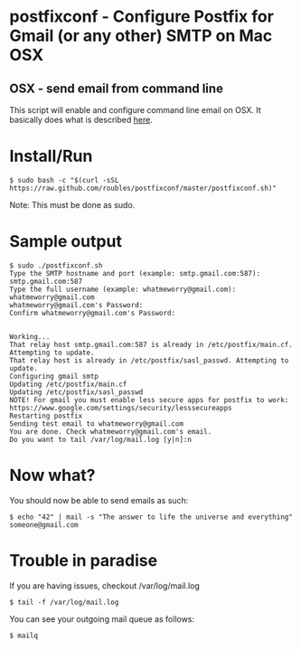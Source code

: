 # postfixconf - Configure Postfix for Gmail (or any other) SMTP on Mac OSX

## OSX - send email from command line

This script will enable and configure command line email on OSX. It basically does what is described [here](http://www.developerfiles.com/how-to-send-emails-from-localhost-mac-os-x-el-capitan/).

# Install/Run
```
$ sudo bash -c "$(curl -sSL https://raw.github.com/roubles/postfixconf/master/postfixconf.sh)"
```
Note: This must be done as sudo.

# Sample output
```
$ sudo ./postfixconf.sh 
Type the SMTP hostname and port (example: smtp.gmail.com:587): smtp.gmail.com:587
Type the full username (example: whatmeworry@gmail.com): whatmeworry@gmail.com
whatmeworry@gmail.com's Password: 
Confirm whatmeworry@gmail.com's Password: 


Working...
That relay host smtp.gmail.com:587 is already in /etc/postfix/main.cf. Attempting to update.
That relay host is already in /etc/postfix/sasl_passwd. Attempting to update.
Configuring gmail smtp
Updating /etc/postfix/main.cf
Updating /etc/postfix/sasl_passwd
NOTE! For gmail you must enable less secure apps for postfix to work: https://www.google.com/settings/security/lesssecureapps
Restarting postfix
Sending test email to whatmeworry@gmail.com
You are done. Check whatmeworry@gmail.com's email.
Do you want to tail /var/log/mail.log [y|n]:n 

```

# Now what?
You should now be able to send emails as such:
```
$ echo "42" | mail -s "The answer to life the universe and everything" someone@gmail.com
```

# Trouble in paradise
If you are having issues, checkout /var/log/mail.log
```
$ tail -f /var/log/mail.log
```

You can see your outgoing mail queue as follows:
```
$ mailq
```
